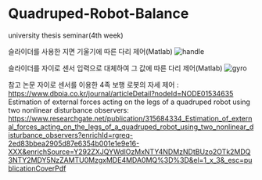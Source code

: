 # Quadruped-Robot-Balance
university thesis seminar(4th week)


슬라이더를 사용한 지면 기울기에 따른 다리 제어(Matlab)
![handle](media/수동.gif)

슬라이더를 자이로 센서 입력으로 대체하여 그 값에 따른 다리 제어(Matlab)
![gyro](media/자이로-적용.gif)

















참고 논문
자이로 센서를 이용한 4족 보행 로봇의 자세 제어 : https://www.dbpia.co.kr/journal/articleDetail?nodeId=NODE01534635
Estimation of external forces acting on the legs of a quadruped robot using two nonlinear disturbance observers: https://www.researchgate.net/publication/315684334_Estimation_of_external_forces_acting_on_the_legs_of_a_quadruped_robot_using_two_nonlinear_disturbance_observers?enrichId=rgreq-2ed83bbea2905d87e6354b001e1e9e16-XXX&enrichSource=Y292ZXJQYWdlOzMxNTY4NDMzNDtBUzo2OTk2MDQ3NTY2MDY5NzZAMTU0MzgxMDE4MDA0MQ%3D%3D&el=1_x_3&_esc=publicationCoverPdf
